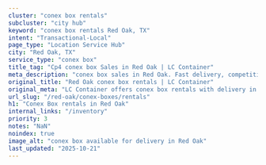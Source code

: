 ```yaml
---
cluster: "conex box rentals"
subcluster: "city hub"
keyword: "conex box rentals Red Oak, TX"
intent: "Transactional-Local"
page_type: "Location Service Hub"
city: "Red Oak, TX"
service_type: "conex box"
title_tag: "Cp4 conex box Sales in Red Oak | LC Container"
meta_description: "conex box sales in Red Oak. Fast delivery, competitive pricing. Serving conex boxes area. Quote ID: PKM. Call (214) 524-4168 for your free quote today."
original_title: "Red Oak conex box rentals | LC Container"
original_meta: "LC Container offers conex box rentals with delivery in Red Oak, TX. Local. Fast quotes. Since 2003."
url_slug: "/red-oak/conex-boxes/rentals"
h1: "Conex Box rentals in Red Oak"
internal_links: "/inventory"
priority: 3
notes: "NaN"
noindex: true
image_alt: "conex box available for delivery in Red Oak"
last_updated: "2025-10-21"
---
```


<!-- TODO: Add unique city/inventory copy, images, and internal links here. -->
